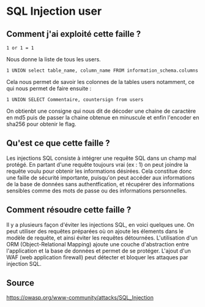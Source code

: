 # SQL Injection user

## Comment j'ai exploité cette faille ?

`1 or 1 = 1`

Nous donne la liste de tous les users.

`1 UNION select table_name, column_name FROM information_schema.columns`

Cela nous permet de savoir les colonnes de la tables users notamment, ce qui nous permet de faire ensuite :

`1 UNION SELECT Commentaire, countersign from users`

On obtienbt une consigne qui nous dit de décoder une chaine de caractère en md5 puis de passer la chaine obtenue en minuscule et enfin l'encoder en sha256 pour obtenir le flag.

## Qu'est ce que cette faille ?

Les injections SQL consiste à intégrer une requête SQL dans un champ mal protégé. En partant d'une requête toujours vrai (ex : 1) on peut joindre la requête voulu pour obtenir les informations désirées. Cela constitue donc une faille de sécurité importante, puisqu'on peut accéder aux informations de la base de données sans authentfication, et récupérer des informations sensibles comme des mots de passe ou des informations personnelles.

## Comment résoudre cette faille ?

Il y a plusieurs façon d'éviter les injections SQL, en voici quelques une. On peut utiliser des requêtes préparées où on ajoute les élements dans le modèle de requête, et ainsi éviter les requêtes détournées. L'utilisation d'un ORM (Object-Relational Mapping) ajoute une couche d'abstraction entre l'application et la base de données et permet de se protéger. L'ajout d'un WAF (web application firewall) peut détecter et bloquer les attaques par injection SQL.

## Source

<https://owasp.org/www-community/attacks/SQL_Injection>
